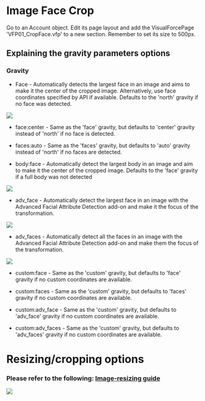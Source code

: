 
# Image Face Crop

Go to an Account object. Edit its page layout and add the VisualForcePage 'VFP01_CropFace.vfp' to a new section. Remember to set its size to 500px.

## Explaining the gravity parameters options

### Gravity

* Face - Automatically detects the largest face in an image and aims to make it the center of the cropped image. Alternatively, use face coordinates specified by API if available. Defaults to the 'north' gravity if no face was detected.

<img src="http://res.cloudinary.com/demo/image/upload/c_crop,g_face,h_80,w_80/face_top.jpg">

* face:center - Same as the 'face' gravity, but defaults to 'center' gravity instead of 'north' if no face is detected.

* faces:auto - Same as the 'faces' gravity, but defaults to 'auto' gravity instead of 'north' if no faces are detected.

* body:face - Automatically detect the largest body in an image and aim to make it the center of the cropped image. Defaults to the 'face' gravity if a full body was not detected

<img src="http://res.cloudinary.com/demo/image/upload/c_fill,g_body,h_80,w_80/face_top.jpg">

* adv_face - Automatically detect the largest face in an image with the Advanced Facial Attribute Detection add-on and make it the focus of the transformation.

<img src="http://res.cloudinary.com/demo/image/upload/c_thumb,g_adv_face,h_80,w_80/young_couple.jpg">

* adv_faces - Automatically detect all the faces in an image with the Advanced Facial Attribute Detection add-on and make them the focus of the transformation.

<img src="http://res.cloudinary.com/demo/image/upload/c_thumb,g_adv_faces,h_80,w_80/young_couple.jpg">

* custom:face - Same as the 'custom' gravity, but defaults to 'face' gravity if no custom coordinates are available.

* custom:faces - Same as the 'custom' gravity, but defaults to 'faces' gravity if no custom coordinates are available.

* custom:adv_face - Same as the 'custom' gravity, but defaults to 'adv_face' gravity if no custom coordinates are available.

* custom:adv_faces	- Same as the 'custom' gravity, but defaults to 'adv_faces' gravity if no custom coordinates are available.

# Resizing/cropping options
### Please refer to the following: [Image-resizing guide](https://github.com/SharinPix/demo-apex/tree/image_crop_resize)

[<img src="https://raw.githubusercontent.com/afawcett/githubsfdeploy/master/deploy.png">](https://githubsfdeploy.herokuapp.com?owner=sharinpix&repo=demo-apex&ref=crop_face_image)



